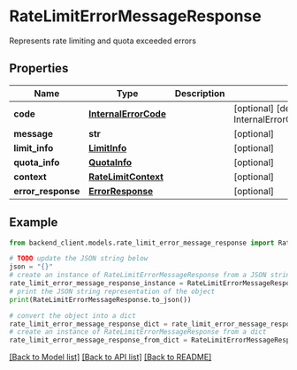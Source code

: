 # RateLimitErrorMessageResponse

Represents rate limiting and quota exceeded errors

## Properties

Name | Type | Description | Notes
------------ | ------------- | ------------- | -------------
**code** | [**InternalErrorCode**](InternalErrorCode.md) |  | [optional] [default to InternalErrorCode.NO_INTERNAL_ERROR]
**message** | **str** |  | [optional] 
**limit_info** | [**LimitInfo**](LimitInfo.md) |  | [optional] 
**quota_info** | [**QuotaInfo**](QuotaInfo.md) |  | [optional] 
**context** | [**RateLimitContext**](RateLimitContext.md) |  | [optional] 
**error_response** | [**ErrorResponse**](ErrorResponse.md) |  | [optional] 

## Example

```python
from backend_client.models.rate_limit_error_message_response import RateLimitErrorMessageResponse

# TODO update the JSON string below
json = "{}"
# create an instance of RateLimitErrorMessageResponse from a JSON string
rate_limit_error_message_response_instance = RateLimitErrorMessageResponse.from_json(json)
# print the JSON string representation of the object
print(RateLimitErrorMessageResponse.to_json())

# convert the object into a dict
rate_limit_error_message_response_dict = rate_limit_error_message_response_instance.to_dict()
# create an instance of RateLimitErrorMessageResponse from a dict
rate_limit_error_message_response_from_dict = RateLimitErrorMessageResponse.from_dict(rate_limit_error_message_response_dict)
```
[[Back to Model list]](../README.md#documentation-for-models) [[Back to API list]](../README.md#documentation-for-api-endpoints) [[Back to README]](../README.md)


